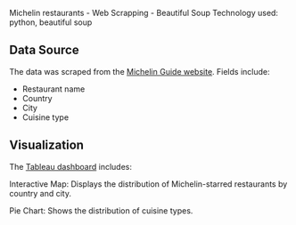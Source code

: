 
Michelin restaurants - Web Scrapping - Beautiful Soup
Technology used: python, beautiful soup

## Data Source

The data was scraped from the [Michelin Guide website](https://guide.michelin.com/en/restaurants). Fields include:
- Restaurant name
- Country
- City
- Cuisine type

## Visualization

The [Tableau dashboard](https://public.tableau.com/app/profile/iana.markova/viz/MichelinRestaurantDashboard/Dashboard2) includes:

Interactive Map: Displays the distribution of Michelin-starred restaurants by country and city.

Pie Chart: Shows the distribution of cuisine types.
